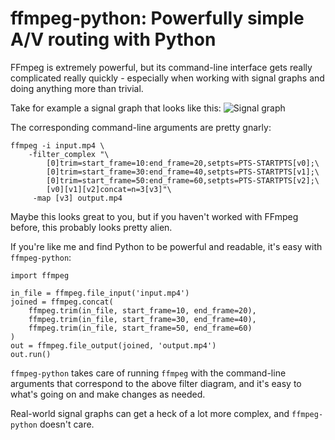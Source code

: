 # ffmpeg-python: Powerfully simple A/V routing with Python

FFmpeg is extremely powerful, but its command-line interface gets really complicated really quickly - especially when working with signal graphs and doing anything more than trivial.

Take for example a signal graph that looks like this:
![Signal graph](https://raw.githubusercontent.com/kkroening/ffmpeg-python/master/doc/graph1.png|width=300)

The corresponding command-line arguments are pretty gnarly:
```
ffmpeg -i input.mp4 \
    -filter_complex "\
        [0]trim=start_frame=10:end_frame=20,setpts=PTS-STARTPTS[v0];\
        [0]trim=start_frame=30:end_frame=40,setpts=PTS-STARTPTS[v1];\
        [0]trim=start_frame=50:end_frame=60,setpts=PTS-STARTPTS[v2];\
        [v0][v1][v2]concat=n=3[v3]"\
     -map [v3] output.mp4
```

Maybe this looks great to you, but if you haven't worked with FFmpeg before, this probably looks pretty alien.

If you're like me and find Python to be powerful and readable, it's easy with `ffmpeg-python`:
```
import ffmpeg

in_file = ffmpeg.file_input('input.mp4')
joined = ffmpeg.concat(
    ffmpeg.trim(in_file, start_frame=10, end_frame=20),
    ffmpeg.trim(in_file, start_frame=30, end_frame=40),
    ffmpeg.trim(in_file, start_frame=50, end_frame=60)
)
out = ffmpeg.file_output(joined, 'output.mp4')
out.run()
```

`ffmpeg-python` takes care of running `ffmpeg` with the command-line arguments that correspond to the above filter diagram, and it's easy to what's going on and make changes as needed.

Real-world signal graphs can get a heck of a lot more complex, and `ffmpeg-python` doesn't care.

